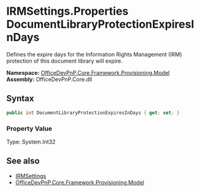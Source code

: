 # IRMSettings.Properties DocumentLibraryProtectionExpiresInDays
 Defines the expire days for the Information Rights Management (IRM) protection of this document library will expire.   

**Namespace:** [OfficeDevPnP.Core.Framework.Provisioning.Model](OfficeDevPnP.Core.Framework.Provisioning.Model.md)  
**Assembly:** OfficeDevPnP.Core.dll  
## Syntax
```C#
public int DocumentLibraryProtectionExpiresInDays { get; set; }
```

### Property Value
Type: System.Int32  

## See also
- [IRMSettings](OfficeDevPnP.Core.Framework.Provisioning.Model.IRMSettings.md) 
- [OfficeDevPnP.Core.Framework.Provisioning.Model](OfficeDevPnP.Core.Framework.Provisioning.Model.md) 
